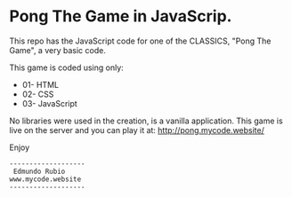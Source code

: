 # Pong The Game in JavaScrip.
This repo has the JavaScript code for one of the CLASSICS, "Pong The Game", a very basic code.

This game is coded using only:
* 01- HTML
* 02- CSS
* 03- JavaScript

No libraries were used in the creation, is a vanilla application.
This game is live on the server and you can play it at: http://pong.mycode.website/

Enjoy

	-------------------
  	 Edmundo Rubio
	www.mycode.website
	-------------------
